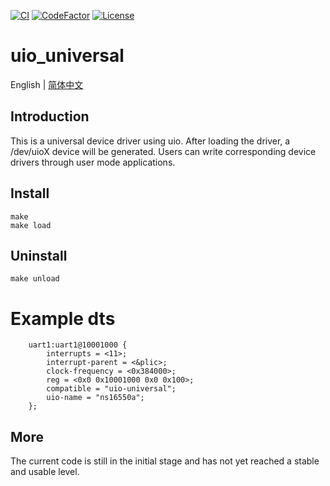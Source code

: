 [![CI](https://github.com/QQxiaoming/uio_universal/actions/workflows/ci.yml/badge.svg?branch=main)](https://github.com/QQxiaoming/uio_universal/actions/workflows/ci.yml)
[![CodeFactor](https://www.codefactor.io/repository/github/qqxiaoming/uio_universal/badge)](https://www.codefactor.io/repository/github/qqxiaoming/uio_universal)
[![License](https://img.shields.io/github/license/qqxiaoming/uio_universal.svg?colorB=f48041&style=flat-square)](https://github.com/QQxiaoming/uio_universal)

# uio_universal

English | [简体中文](./README_zh_CN.md)

## Introduction

This is a universal device driver using uio. After loading the driver, a /dev/uioX device will be generated. Users can write corresponding device drivers through user mode applications.

## Install

```shell
make
make load
```

## Uninstall

```shell
make unload
```

# Example dts

```dts
    uart1:uart1@10001000 {
        interrupts = <11>;
        interrupt-parent = <&plic>;
        clock-frequency = <0x384000>;
        reg = <0x0 0x10001000 0x0 0x100>;
        compatible = "uio-universal";
        uio-name = "ns16550a";
    };
```

## More

The current code is still in the initial stage and has not yet reached a stable and usable level.
